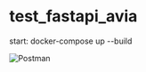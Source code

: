 # test_fastapi_avia



start: docker-compose up --build


![Postman]([https://github.com/[username]/[reponame]/blob/[branch]/image.jpg?raw=true](https://github.com/Shk337/test_fastapi_avia/blob/main/Capture.JPG))
